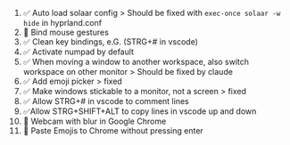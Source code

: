  1. ✅ Auto load solaar config > Should be fixed with `exec-once solaar -w hide` in hyprland.conf
 2. 🚫 Bind mouse gestures
 3. ✅ Clean key bindings, e.G. (STRG+# in vscode)
 4. ✅ Activate numpad by default
 5. ✅ When moving a window to another workspace, also switch workspace on other monitor > Should be fixed by claude
 6. ✅ Add emoji picker > fixed
 7. ✅ Make windows stickable to a monitor, not a screen > fixed
 8. ✅ Allow STRG+# in vscode to comment lines
 9. ✅Allow STRG+SHIFT+ALT to copy lines in vscode up and down
10. 🚫 Webcam with blur in Google Chrome
11. 🚫 Paste Emojis to Chrome without pressing enter
